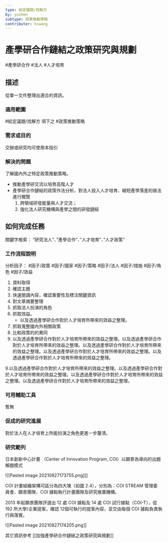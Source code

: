 ```yaml
---
type: 給定議題/找解方
by: yushen
subtype: 政策推動策略
contributer: hcwang
---
```

# 產學研合作鏈結之政策研究與規劃
#產學研合作 #法人 #人才培育


## 描述
從單一文件整理出適合的資訊。


### 適用範圍
#給定議題/找解方  項下之 #政策推動策略 

### 需求或目的
交辦或研究均可使用本指引

### 解決的問題
了解國內外之特定政策推動策略。

- 推動產學研交流以培育高階人才
- 產學研合作鏈結的政策作法分析，對法人投入人才培育、縮短產學落差的做法進行概覽
	1. 跨領域研發能量與人才交流；
	2. 強化法人研究機構與產學之間的研發鏈結

## 如何完成任務
關鍵字檢索： ”研究法人”、”產學合作”、”人才培育”、”人才政策”

### 工作流程說明
分析因子： #因子/政策 #因子/國家 #因子/策略 #因子/法人 #因子/措施 #因子/角色 #因子/效益

1. 資料取得
2. 確認主題
3. 快速閱讀內容，確認重要性及標注關鍵資訊
4. 對文章摘要整理
5. 抓取法人扮演的角色
6. 抓取效益。
	- 以及透過產學研合作對於人才培育所帶來的效益之整理。
7. 抓取蒐整國內外相關政策
8. 比較政策的的異同
9. 以及透過產學研合作對於人才培育所帶來的效益之整理。以及透過產學研合作對於人才培育所帶來的效益之整理。以及透過產學研合作對於人才培育所帶來的效益之整理。以及透過產學研合作對於人才培育所帶來的效益之整理。以及透過產學研合作對於人才培育所帶來的效益之整理。

9.以及透過產學研合作對於人才培育所帶來的效益之整理。以及透過產學研合作對於人才培育所帶來的效益之整理。以及透過產學研合作對於人才培育所帶來的效益之整理。以及透過產學研合作對於人才培育所帶來的效益之整理。

### 可用輔助工具
暫無

### 促成的研究進展
對於法人在人才培育上所能扮演之角色更進一步釐清。

### 研究範列
日本創新中心計畫 （Center of Innovation Program, COI）以願景為導向的出題解題模式

![[Pasted image 20210827173755.png]]]

COI 計畫組織架構可區分為四大塊（如圖 2.4），分別為：COI STREAM 管理委 員會、願景團隊、COI 據點執行計畫團隊及研究推廣機構。

2013 年起願景團隊評選出 12 處 COI 據點及 14 處 COI 試行據點（COI-T），從 192 所大學/企業提案，確認 12個可執行的提案內容，並交由每個 COI 據點負責執行與落實。

![[Pasted image 20210827174205.png]]


其它資訊參考 
[[加強產學研合作鏈結之政策研究與規劃]]